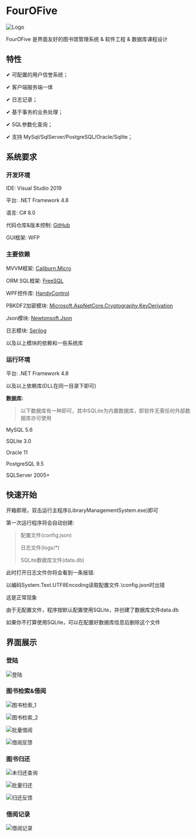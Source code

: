# FourOFive

![Logo](.\DisplayResources\Logo.png)

FourOFive 是界面友好的图书馆管理系统 & 软件工程 & 数据库课程设计

## 特性

✔ 可配置的用户信誉系统；

✔ 客户端服务端一体

✔ 日志记录；

✔ 基于事务的业务处理；

✔ SQL参数化查询；

✔ 支持 MySql/SqlServer/PostgreSQL/Oracle/Sqlite；

## 系统要求

### 开发环境

IDE: Visual Studio 2019

平台: .NET Framework 4.8

语言: C# 8.0

代码仓库&版本控制: [GitHub](https://github.com/xlfqiji/FourOFive "FourOFive")

GUI框架: WFP

### 主要依赖

MVVM框架: [Caliburn.Micro](https://caliburnmicro.com/)

ORM SQL框架: [FreeSQL](https://github.com/2881099/FreeSql)

WPF控件库: [HandyControl](https://github.com/NaBian/HandyControl)

PBKDF2加密模块: [Microsoft.AspNetCore.Cryptography.KeyDerivation](https://github.com/aspnet/AspNetCore/tree/67e04394e98d5bfa6a5684d471a72fcbe30fd587)

Json模块: [Newtonsoft.Json](https://www.newtonsoft.com/json)

日志模块: [Serilog](https://serilog.net/)

以及以上模块的依赖和一些系统库

### 运行环境

平台: .NET Framework 4.8

以及以上依赖库(DLL在同一目录下即可)

**数据库:**

> 以下数据库有一种即可，其中SQLite为内置数据库，即软件无需任何外部数据库亦可使用

MySQL 5.6

SQLite 3.0

Oracle 11

PostgreSQL 9.5

SQLServer 2005+

## 快速开始

开箱即用，双击运行主程序(LibraryManagementSystem.exe)即可

第一次运行程序将会自动创建:

> 配置文件(config.json)
>
> 日志文件(logs/*)
>
> SQLite数据库文件(data.db)

此时打开日志文件你将会看到一条报错:

以编码System.Text.UTF8Encoding读取配置文件.\config.json时出错

这是正常现象

由于无配置文件，程序按默认配置使用SQLite，并创建了数据库文件data.db

如果你不打算使用SQLite，可以在配置好数据库信息后删除这个文件

## 界面展示

### 登陆

![登陆](.\DisplayResources\Imagines\登陆.png)

### 图书检索&借阅

![图书检索_1](.\DisplayResources\Imagines\图书检索_1.png)

![图书检索_2](.\DisplayResources\Imagines\图书检索_2.png)

![批量借阅](.\DisplayResources\Imagines\批量借阅.png)

![借阅反馈](.\DisplayResources\Imagines\借阅反馈.png)

### 图书归还

![未归还查询](.\DisplayResources\Imagines\未归还查询.png)

![批量归还](.\DisplayResources\Imagines\批量归还.png)

![归还反馈](.\DisplayResources\Imagines\归还反馈.png)

### 借阅记录

![借阅记录](.\DisplayResources\Imagines\借阅记录.png)